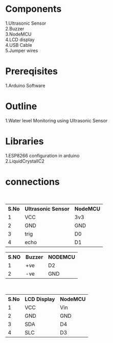 # Components
1.Ultrasonic Sensor<br>
2.Buzzer<br>
3.NodeMCU<br>
4.LCD display<br>
4.USB Cable<br>
5.Jumper wires<br>


# Prereqisites
1.Arduino Software


# Outline
1.Water level Monitoring using Ultrasonic Sensor


# Libraries
1.ESP8266 configuration in arduino<br>
2.LiquidCrystalIC2

# connections
<table>
  <tr>
    <th>S.No</th>
    <th>Ultrasonic Sensor</th>
    <th>NodeMCU</th>
    
  </tr>
  <tr>
    <td>1</td>
    <td>VCC</td>
    <td>3v3</td>
  </tr>
  <tr>
    <td>2</td>
    <td>GND</td>
    <td>GND</td>
  </tr>
  <tr>
    <td>3</td>
    <td>trig</td>
    <td>D0</td>
  </tr>
  <tr>
    <td>4</td>
    <td>echo</td>
    <td>D1</td>
  </tr>
  </table>
  
  <table>
  <tr>
    <th>S.NO</th>
    <th>Buzzer</th>
    <th>NODEMCU</th>
  </tr>
  <tr>
    <td>1</td>
    <td>+ve</td>
    <td>D2</td>
  </tr>
  <tr>
    <td>2</td>
    <td>-ve</td>
    <td>GND</td>
  </tr>
  </table>
  
  <table>
  <tr>
    <th>S.No</th>
    <th>LCD Display</th>
    <th>NodeMCU</th>
    
  </tr>
  <tr>
    <td>1</td>
    <td>VCC</td>
    <td>Vin</td>
  </tr>
  <tr>
    <td>2</td>
    <td>GND</td>
    <td>GND</td>
  </tr>
  <tr>
    <td>3</td>
    <td>SDA</td>
    <td>D4</td>
  </tr>
  <tr>
    <td>4</td>
    <td>SLC</td>
    <td>D3</td>
  </tr>
  </table>
  
  
